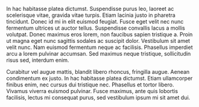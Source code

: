 <!-- title: Contact -->

In hac habitasse platea dictumst. Suspendisse purus leo, laoreet ac
scelerisque vitae, gravida vitae turpis. Etiam lacinia justo in pharetra
tincidunt. Donec id mi in elit euismod feugiat. Fusce eget velit nec
nunc fermentum ultrices ut auctor tellus. Suspendisse convallis lacus a
mollis volutpat. Donec maximus eros lorem, non faucibus sapien tristique
a. Proin ut magna eget nunc sagittis sodales ac suscipit dolor.
Vestibulum sit amet velit nunc. Nam euismod fermentum neque ac
facilisis. Phasellus imperdiet arcu a lorem pulvinar accumsan. Sed
maximus neque tristique, sollicitudin risus sed, interdum enim.

Curabitur vel augue mattis, blandit libero rhoncus, fringilla augue.
Aenean condimentum ex justo. In hac habitasse platea dictumst. Etiam
ullamcorper finibus enim, nec cursus dui tristique nec. Phasellus et
tortor libero. Vivamus viverra euismod pulvinar. Fusce maximus, ante
quis lobortis facilisis, lectus mi consequat purus, sed vestibulum ipsum
mi sit amet dui.
